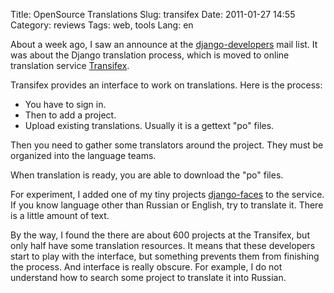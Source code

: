 Title: OpenSource Translations
Slug: transifex
Date: 2011-01-27 14:55
Category: reviews
Tags: web, tools
Lang: en

About a week ago, I saw an announce at the [django-developers][group] mail list. It was about the Django translation process, which is moved to online translation service [Transifex][].

Transifex provides an interface to work on translations. Here is the process:

* You have to sign in.
* Then to add a project.
* Upload existing translations. Usually it is a gettext "po" files.

Then you need to gather some translators around the project. They must be organized into the language teams.

When translation is ready, you are able to download the "po" files.

For experiment, I added one of my tiny projects [django-faces][] to the service. If you know language other than Russian or English, try to translate it. There is a little amount of text.

By the way, I found the there are about 600 projects at the Transifex, but only half have some translation resources. It means that these developers start to play with the interface, but something prevents them from finishing the process. And interface is really obscure. For example, I do not understand how to search some project to translate it into Russian.

[group]: http://groups.google.com/group/django-developers
[Transifex]: http://www.transifex.net
[django-faces]: http://www.transifex.net/projects/p/django-faces/

